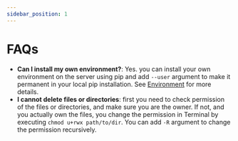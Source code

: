 ```yaml
---
sidebar_position: 1
---
```


# FAQs
* **Can I install my own environment?**: Yes. you can install your own environment on the server using pip and add `--user` argument to make it permanent in your local pip installation. See [Environment](environment.md) for more details.
* **I cannot delete files or directories**: first you need to check permission of the files or directories, and make sure you are the owner. If not, and you actually own the files, you change the permission in Terminal by executing `chmod u+rwx path/to/dir`. You can add `-R` argument to change the permission recursively.